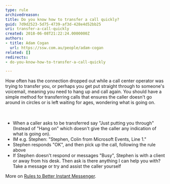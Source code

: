```yaml
---
type: rule
archivedreason: 
title: Do you know how to transfer a call quickly?
guid: 7d9d2523-5d75-4739-af3d-428e4d52bb25
uri: transfer-a-call-quickly
created: 2018-06-08T21:22:24.0000000Z
authors:
- title: Adam Cogan
  url: https://ssw.com.au/people/adam-cogan
related: []
redirects:
- do-you-know-how-to-transfer-a-call-quickly

---
```



How often has the connection dropped out while a call center operator was trying to transfer you, or perhaps you get put straight through to someone's voicemail, meaning you need to hang up and call again. You should have a simple method for transferring calls that ensures the caller doesn't go around in circles or is left waiting for ages, wondering what is going on.&#160; <br>
<br><excerpt class='endintro'></excerpt><br>
<ul><li>When a caller asks to be transferred say &quot;Just putting you through&quot; (Instead of &quot;Hang on&quot; which doesn't give the caller any indication of what is going on).<br></li><li>IM e.g. Stephen&#58; &quot;Stephen, Colin from Microsoft Events, Line 1.&quot;</li><li>Stephen responds &quot;OK&quot;, and then pick up the call, following the rule above</li><li>If Stephen doesn't respond or messages &quot;Busy&quot;, Stephen is with a client or away from his desk. Then ask is there anything I can help you with?&#160; Take a message or try and assist the caller yourself</li></ul><p>More on&#160;<a href=/rules-to-better-im>Rules to Better Instant Messenger</a>.<br></p>


